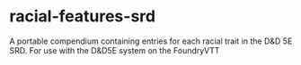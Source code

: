 # racial-features-srd
A portable compendium containing entries for each racial trait in the D&amp;D 5E SRD. For use with the D&amp;D5E system on the FoundryVTT
